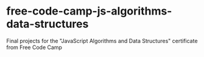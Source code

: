 # free-code-camp-js-algorithms-data-structures
Final projects for the "JavaScript Algorithms and Data Structures" certificate from Free Code Camp
